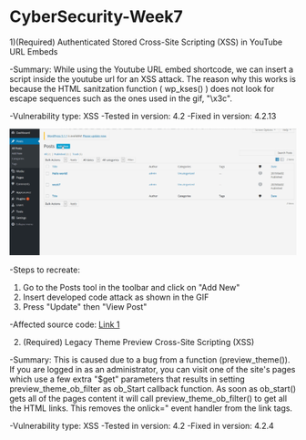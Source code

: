 # CyberSecurity-Week7

1)(Required) Authenticated Stored Cross-Site Scripting (XSS) in YouTube URL Embeds

-Summary: While using the Youtube URL embed shortcode, we can insert a script inside the youtube url for an XSS attack. The reason why   this works is because the HTML sanitzation function ( wp_kses() ) does not look for escape sequences such as the ones used in the gif, "\x3c". 

-Vulnerability type: XSS
-Tested in version: 4.2
-Fixed in version: 4.2.13

![](example1.gif)

-Steps to recreate:
   1) Go to the Posts tool in the toolbar and click on "Add New"
   2) Insert developed code attack as shown in the GIF
   3) Press "Update" then "View Post" 
   
-Affected source code: 
  [Link 1](https://core.trac.wordpress.org/changeset/40160/trunk/src/wp-includes/embed.php?old=38361&old_path=trunk%2Fsrc%2Fwp-includes%2Fembed.php)
  
  
2. (Required)  Legacy Theme Preview Cross-Site Scripting (XSS)

-Summary: This is caused due to a bug from a function (preview_theme()). If you are logged in as an administrator, you can visit one of the site's pages which use a few extra "$get" parameters that results in setting preview_theme_ob_filter as ob_Start callback function. As soon as ob_start() gets all of the pages content it will call preview_theme_ob_filter() to get all the HTML links. This removes the onlick=" event handler from the link tags.

-Vulnerability type: XSS
-Tested in version: 4.2
-Fixed in version: 4.2.4

